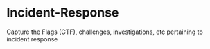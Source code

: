 # Incident-Response
Capture the Flags (CTF), challenges, investigations, etc pertaining to incident response
